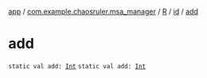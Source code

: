 [app](../../../index.md) / [com.example.chaosruler.msa_manager](../../index.md) / [R](../index.md) / [id](index.md) / [add](.)

# add

`static val add: `[`Int`](https://kotlinlang.org/api/latest/jvm/stdlib/kotlin/-int/index.html)
`static val add: `[`Int`](https://kotlinlang.org/api/latest/jvm/stdlib/kotlin/-int/index.html)